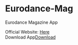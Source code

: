 # Eurodance-Mag
Eurodance Magazine App

Official Website: <a href="http://bit.ly/eurodancemagazine
">Here</a><br>
Download App<a href="http://bit.ly/eurodanceapp
">Download</a><br>
